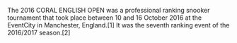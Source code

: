 The 2016 CORAL ENGLISH OPEN was a professional ranking snooker tournament that took place between 10 and 16 October 2016 at the EventCity in Manchester, England.[1] It was the seventh ranking event of the 2016/2017 season.[2]
